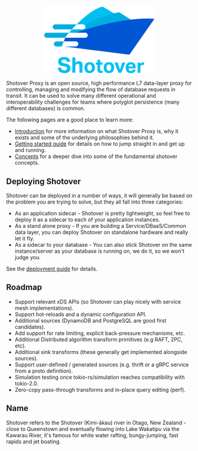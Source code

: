 <p align="center">
  <img width="60%" alt="Shotover logo" src="logo.png">
</p>

Shotover Proxy is an open source, high performance L7 data-layer proxy for controlling, managing and modifying the flow  of database requests in transit. It can be used to solve many different operational and interoperability challenges for teams where polyglot persistence (many different databases) is common.

The following pages are a good place to learn more:

* [Introduction](user-guide/introduction.md) for more information on what Shotover Proxy is, why it exists and some of the underlying philosophies behind it.
* [Getting started guide](user-guide/getting-started.md) for details on how to jump straight in and get up and running.
* [Concepts](user-guide/concepts.md) for a deeper dive into some of the fundamental shotover concepts.

## Deploying Shotover

Shotover can be deployed in a number of ways, it will generally be based on the problem you are trying to solve, but they all fall into three categories:

* As an application sidecar - Shotover is pretty lightweight, so feel free to deploy it as a sidecar to each of your application instances.
* As a stand alone proxy - If you are building a Service/DBaaS/Common data layer, you can deploy Shotover on standalone hardware and really let it fly.
* As a sidecar to your database - You can also stick Shotover on the same instance/server as your database is running on, we do it, so we won't judge you.

See the [deployment guide](user-guide/deployment.md) for details.

## Roadmap

* Support relevant xDS APIs (so Shotover can play nicely with service mesh implementations).
* Support hot-reloads and a dynamic configuration API.
* Additional sources (DynamoDB and PostgreSQL are good first candidates).
* Add support for rate limiting, explicit back-pressure mechanisms, etc.
* Additional Distributed algorithm transform primitives (e.g RAFT, 2PC, etc).
* Additional sink transforms (these generally get implemented alongside sources).
* Support user-defined / generated sources (e.g. thrift or a gRPC service from a proto definition).
* Simulation testing once tokio-rs/simulation reaches compatibility with tokio-2.0.
* Zero-copy pass-through transforms and in-place query editing (perf).

## Name

Shotover refers to the Shotover (Kimi-ākau) river in Otago, New Zealand - close to Queenstown and eventually flowing into Lake Wakatipu via the Kawarau River, it's famous for white water rafting, bungy-jumping, fast rapids and jet boating.
